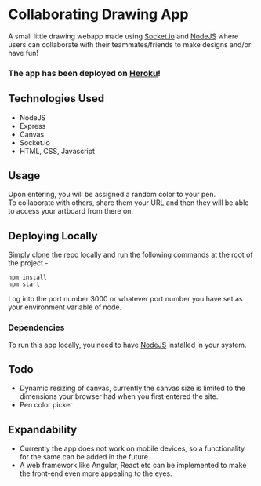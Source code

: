 # Collaborating Drawing App
A small little drawing webapp made using [Socket.io](https://socket.io/) and [NodeJS](https://nodejs.org/en/) where users can collaborate with their teammates/friends to make designs and/or have fun!

### The app has been deployed on [Heroku](https://sketchewrer3.herokuapp.com/)!

## Technologies Used
+ NodeJS
+ Express
+ Canvas
+ Socket&#46;io
+ HTML, CSS, Javascript

## Usage
Upon entering, you will be assigned a random color to your pen. \
To collaborate with others, share them your URL and then they will be able to access your artboard from there on.

## Deploying Locally
Simply clone the repo locally and run the following commands at the root of the project - 
```
npm install
npm start
```
Log into the port number 3000 or whatever port number you have set as your environment variable of node.

### Dependencies
To run this app locally, you need to have [NodeJS](https://nodejs.org/en/) installed in your system.

## Todo
+ Dynamic resizing of canvas, currently the canvas size is limited to the dimensions your browser had when you first entered the site.
+ Pen color picker

## Expandability
+ Currently the app does not work on mobile devices, so a functionality for the same can be added in the future.
+ A web framework like Angular, React etc can be implemented to make the front-end even more appealing to the eyes.
